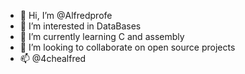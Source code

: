 - 👋 Hi, I’m @Alfredprofe
- 👀 I’m interested in DataBases
- 🌱 I’m currently learning C and assembly
- 💞️ I’m looking to collaborate on open source projects
- 📫 @4chealfred

<!---
Alfredprofe/Alfredprofe is a ✨ special ✨ repository because its `README.md` (this file) appears on your GitHub profile.
You can click the Preview link to take a look at your changes.
--->
